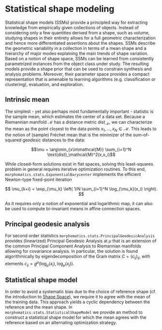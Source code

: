 # Statistical shape modeling

Statistical shape models (SSMs) provide a principled way for extracting knowledge from empirically given collections of objects.
Instead of considering only a few quantities derived from a shape, such as volume, studying shapes in their entirety allows for a full geometric characterization and hence more differentiated assertions about the shapes.
SSMs describe the geometric variability in a collection in terms of a mean shape and a hierarchy of major modes explaining the main trends of shape variation.
Based on a notion of shape space, SSMs can be learned from consistently parametrized instances from the object class under study.
The resulting models provide a shape prior that can be used to constrain synthesis and analysis problems.
Moreover, their parameter space provides a compact representation that is amenable to learning algorithms (e.g. classification or clustering), evaluation, and exploration.

## Intrinsic mean

The simplest - yet also perhaps most fundamentally important - statistic is the sample mean, which estimates the center of a data set.
Because a Riemannian manifold $\mathcal{M}$ has a distance metric $\text{dist}_\mathcal{M}$, we can characterize the mean as the point closest to the data points $x_1,\ldots,x_N \in \mathcal{M}$.
This leads to the notion of (sample) Fréchet mean that is the minimizer of the sum-of-squared geodesic distances to the data: 

$$\mu = \arg\min_{x\in\mathcal{M}}  \sum_{i=1}^N \text{dist}_\mathcal{M}^2(x,x_i)$$

While closed-form solutions exist in flat spaces, solving this least-squares problem in general requires iterative optimization routines.
To this end, `morphomatics.stats.ExponentialBarycenter` implements the efficient Newton-type fixed-point iteration

$$ \mu_{k+i} = \exp_{\mu_k} \left( 1/N \sum_{i=1}^N \log_{\mu_k}(x_i) \right). $$

As it requires only a notion of exponential and logarithmic map, it can also be used to compute bi-invariant means in affine connection spaces.

## Principal geodesic analysis

For second order statistics `morphomatics.stats.PrincipalGeodesicAnalysis` provides (linearized) Principal Geodesic Analysis at $\mu$ that is an extension of the common Principal Component Analysis to Riemannian manifolds allowing for covariance analysis.
In particular, the solution is found algorithmically by eigendecomposition of the Gram matrix $C=(c_{ij})_{ij}$, with elements $c_{ij}=g^{\mu}{\left(\log_\mu{(x_i)}, \log_\mu{(x_j)}\right)}$.

## Statistical shape model

In order to avoid a systematic bias due to the choice of reference shape (cf. the introduction to [Shape Space](tutorial_shape_space.md)), we require it to agree with the mean of the training data.
This approach yields a cyclic dependency between the reference and the mean shape.
In `morphomatics.stats.StatisticalShapeModel` we provide an method to construct a statistical shape model for which the mean agrees with the reference based on an alternating optimization strategy.


<!-- Get shape coefficients -->


